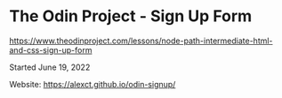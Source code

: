 # The Odin Project - Sign Up Form

https://www.theodinproject.com/lessons/node-path-intermediate-html-and-css-sign-up-form

Started June 19, 2022

Website: https://alexct.github.io/odin-signup/
